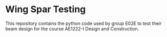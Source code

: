 # Wing Spar Testing
This repository contains the python code used by group E02E to test their beam design for the course AE1222-I Design and Construction.